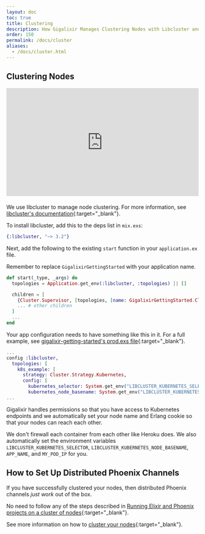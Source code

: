 ```yaml
---
layout: doc
toc: true
title: Clustering
description: How Gigalixir Manages Clustering Nodes with Libcluster and How to Set up Distributed Phoenix Channels after successfully clustering your nodes | Gigalixir
order: 150
permalink: /docs/cluster
aliases: 
  - /docs/cluster.html
---
```

## Clustering Nodes

<div style="position: relative; padding-bottom: 56.25%; height: 0; overflow: hidden; max-width: 100%; height: auto; margin-bottom: 20px;">
    <iframe src="https://player.vimeo.com/video/536159871" frameborder="0" allowfullscreen style="position: absolute; top: 0; left: 0; width: 100%; height: 100%;"></iframe>
</div>

We use libcluster to manage node clustering. For more information, see
[libcluster's documentation](https://github.com/bitwalker/libcluster){:target="\_blank"}.

To install libcluster, add this to the deps list in `mix.exs`:

``` elixir
{:libcluster, "~> 3.2"}
```

Next, add the following to the existing `start` function in your `application.ex` file. 

Remember to replace `GigalixirGettingStarted` with your application name.

``` elixir
def start(_type, _args) do
  topologies = Application.get_env(:libcluster, :topologies) || []

  children = [
    {Cluster.Supervisor, [topologies, [name: GigalixirGettingStarted.ClusterSupervisor]]},
    ... # other children
  ]
  ...
end
```

Your app configuration needs to have something like this in it. For a
full example, see [gigalixir-getting-started's prod.exs file](https://github.com/gigalixir/gigalixir-getting-started/blob/ff56b063b4bb2519acd3dc82893ce6accd714d8e/config/prod.exs#L33){:target="\_blank"}.

``` elixir
...
config :libcluster,
  topologies: [
    k8s_example: [
      strategy: Cluster.Strategy.Kubernetes,
      config: [
        kubernetes_selector: System.get_env("LIBCLUSTER_KUBERNETES_SELECTOR"),
        kubernetes_node_basename: System.get_env("LIBCLUSTER_KUBERNETES_NODE_BASENAME")]]]
...
```

Gigalixir handles permissions so that you have access to Kubernetes endpoints and we automatically set your node name and Erlang cookie so that your nodes can reach each other. 

We don't firewall each container from each other like Heroku does. We also automatically set the environment variables `LIBCLUSTER_KUBERNETES_SELECTOR`, `LIBCLUSTER_KUBERNETES_NODE_BASENAME`, `APP_NAME`, and `MY_POD_IP` for you. 

## How to Set Up Distributed Phoenix Channels

If you have successfully clustered your nodes, then distributed Phoenix channels *just work* out of the box. 

No need to follow any of the steps described in [Running Elixir and Phoenix projects on a cluster of nodes](https://dockyard.com/blog/2016/01/28/running-elixir-and-phoenix-projects-on-a-cluster-of-nodes){:target="\_blank"}.

See more information on how to [cluster your nodes](/docs/cluster#clustering-nodes){:target="\_blank"}.
